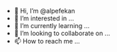 - 👋 Hi, I’m @alpefekan
- 👀 I’m interested in ...
- 🌱 I’m currently learning ...
- 💞️ I’m looking to collaborate on ...
- 📫 How to reach me ...

<!---
alpefekan/alpefekan is a ✨ special ✨ repository because its `README.md` (this file) appears on your GitHub profile.
You can click the Preview link to take a look at your changes.
--->
